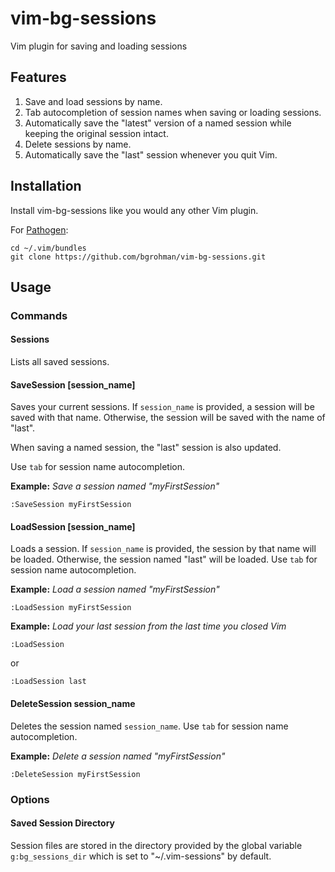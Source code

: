 # vim-bg-sessions
Vim plugin for saving and loading sessions

## Features
1. Save and load sessions by name.
2. Tab autocompletion of session names when saving or loading sessions.
3. Automatically save the "latest" version of a named session while keeping the original session intact.
4. Delete sessions by name.
5. Automatically save the "last" session whenever you quit Vim.

## Installation
Install vim-bg-sessions like you would any other Vim plugin.

For [Pathogen](https://github.com/tpope/vim-pathogen):
```
cd ~/.vim/bundles
git clone https://github.com/bgrohman/vim-bg-sessions.git
```

## Usage

### Commands

#### Sessions
Lists all saved sessions.

#### SaveSession [session_name]
Saves your current sessions. If `session_name` is provided, a session will be saved with that name. Otherwise, the session will be saved with the name of "last".

When saving a named session, the "last" session is also updated.

Use `tab` for session name autocompletion.

__Example:__ _Save a session named "myFirstSession"_
```
:SaveSession myFirstSession
```

#### LoadSession [session_name]
Loads a session. If `session_name` is provided, the session by that name will be loaded. Otherwise, the session named "last" will be loaded. Use `tab` for session name autocompletion.

__Example:__ _Load a session named "myFirstSession"_
```
:LoadSession myFirstSession
```

__Example:__ _Load your last session from the last time you closed Vim_
```
:LoadSession
```
or
```
:LoadSession last
```

#### DeleteSession session_name
Deletes the session named `session_name`. Use `tab` for session name autocompletion.

__Example:__ _Delete a session named "myFirstSession"_
```
:DeleteSession myFirstSession
```

### Options

#### Saved Session Directory
Session files are stored in the directory provided by the global variable `g:bg_sessions_dir` which is set to "~/.vim-sessions" by default.
